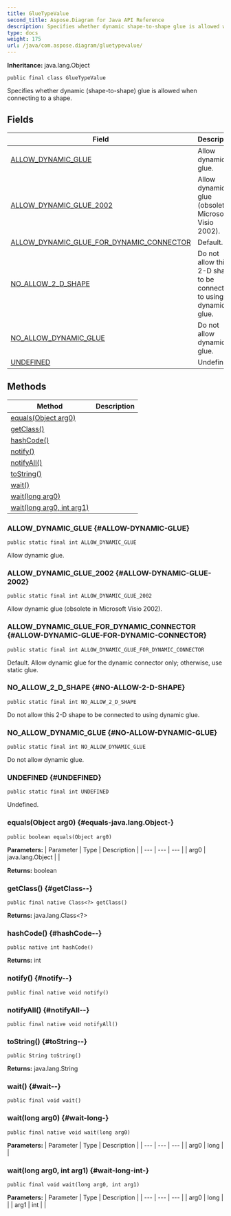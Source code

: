 ```yaml
---
title: GlueTypeValue
second_title: Aspose.Diagram for Java API Reference
description: Specifies whether dynamic shape-to-shape glue is allowed when connecting to a shape.
type: docs
weight: 175
url: /java/com.aspose.diagram/gluetypevalue/
---
```


**Inheritance:**
java.lang.Object
```
public final class GlueTypeValue
```

Specifies whether dynamic (shape-to-shape) glue is allowed when connecting to a shape.
## Fields

| Field | Description |
| --- | --- |
| [ALLOW_DYNAMIC_GLUE](#ALLOW-DYNAMIC-GLUE) | Allow dynamic glue. |
| [ALLOW_DYNAMIC_GLUE_2002](#ALLOW-DYNAMIC-GLUE-2002) | Allow dynamic glue (obsolete in Microsoft Visio 2002). |
| [ALLOW_DYNAMIC_GLUE_FOR_DYNAMIC_CONNECTOR](#ALLOW-DYNAMIC-GLUE-FOR-DYNAMIC-CONNECTOR) | Default. |
| [NO_ALLOW_2_D_SHAPE](#NO-ALLOW-2-D-SHAPE) | Do not allow this 2-D shape to be connected to using dynamic glue. |
| [NO_ALLOW_DYNAMIC_GLUE](#NO-ALLOW-DYNAMIC-GLUE) | Do not allow dynamic glue. |
| [UNDEFINED](#UNDEFINED) | Undefined. |
## Methods

| Method | Description |
| --- | --- |
| [equals(Object arg0)](#equals-java.lang.Object-) |  |
| [getClass()](#getClass--) |  |
| [hashCode()](#hashCode--) |  |
| [notify()](#notify--) |  |
| [notifyAll()](#notifyAll--) |  |
| [toString()](#toString--) |  |
| [wait()](#wait--) |  |
| [wait(long arg0)](#wait-long-) |  |
| [wait(long arg0, int arg1)](#wait-long-int-) |  |
### ALLOW_DYNAMIC_GLUE {#ALLOW-DYNAMIC-GLUE}
```
public static final int ALLOW_DYNAMIC_GLUE
```


Allow dynamic glue.

### ALLOW_DYNAMIC_GLUE_2002 {#ALLOW-DYNAMIC-GLUE-2002}
```
public static final int ALLOW_DYNAMIC_GLUE_2002
```


Allow dynamic glue (obsolete in Microsoft Visio 2002).

### ALLOW_DYNAMIC_GLUE_FOR_DYNAMIC_CONNECTOR {#ALLOW-DYNAMIC-GLUE-FOR-DYNAMIC-CONNECTOR}
```
public static final int ALLOW_DYNAMIC_GLUE_FOR_DYNAMIC_CONNECTOR
```


Default. Allow dynamic glue for the dynamic connector only; otherwise, use static glue.

### NO_ALLOW_2_D_SHAPE {#NO-ALLOW-2-D-SHAPE}
```
public static final int NO_ALLOW_2_D_SHAPE
```


Do not allow this 2-D shape to be connected to using dynamic glue.

### NO_ALLOW_DYNAMIC_GLUE {#NO-ALLOW-DYNAMIC-GLUE}
```
public static final int NO_ALLOW_DYNAMIC_GLUE
```


Do not allow dynamic glue.

### UNDEFINED {#UNDEFINED}
```
public static final int UNDEFINED
```


Undefined.

### equals(Object arg0) {#equals-java.lang.Object-}
```
public boolean equals(Object arg0)
```




**Parameters:**
| Parameter | Type | Description |
| --- | --- | --- |
| arg0 | java.lang.Object |  |

**Returns:**
boolean
### getClass() {#getClass--}
```
public final native Class<?> getClass()
```




**Returns:**
java.lang.Class<?>
### hashCode() {#hashCode--}
```
public native int hashCode()
```




**Returns:**
int
### notify() {#notify--}
```
public final native void notify()
```




### notifyAll() {#notifyAll--}
```
public final native void notifyAll()
```




### toString() {#toString--}
```
public String toString()
```




**Returns:**
java.lang.String
### wait() {#wait--}
```
public final void wait()
```




### wait(long arg0) {#wait-long-}
```
public final native void wait(long arg0)
```




**Parameters:**
| Parameter | Type | Description |
| --- | --- | --- |
| arg0 | long |  |

### wait(long arg0, int arg1) {#wait-long-int-}
```
public final void wait(long arg0, int arg1)
```




**Parameters:**
| Parameter | Type | Description |
| --- | --- | --- |
| arg0 | long |  |
| arg1 | int |  |

